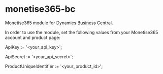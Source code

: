 # monetise365-bc
Monetise365 module for Dynamics Business Central.

In order to use the module, set the following values from your Monetise365 account and product page:

ApiKey := '<your_api_key>';

ApiSecret := '<your_api_secret>';

ProductUniqueIdentifier := '<your_product_id>';
